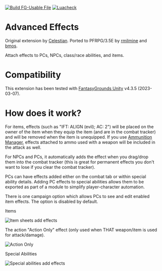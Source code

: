 [![Build FG-Usable File](https://github.com/FG-Unofficial-Developers-Guild/FG-PFRPG-Advanced-Effects/actions/workflows/create-ext.yml/badge.svg)](https://github.com/FG-Unofficial-Developers-Guild/FG-PFRPG-Advanced-Effects/actions/workflows/create-ext.yml) [![Luacheck](https://github.com/FG-Unofficial-Developers-Guild/FG-PFRPG-Advanced-Effects/actions/workflows/luacheck.yml/badge.svg)](https://github.com/FG-Unofficial-Developers-Guild/FG-PFRPG-Advanced-Effects/actions/workflows/luacheck.yml)

# Advanced Effects
Original extension by [Celestian](https://www.fantasygrounds.com/forums/member.php?54726-celestian). Ported to PFRPG/3.5E by [rmilmine](https://www.fantasygrounds.com/forums/member.php?215591-rmilmine) and [bmos](https://www.fantasygrounds.com/forums/member.php?194283-bmos).

Attach effects to PCs, NPCs, class/race abilities, and items.

# Compatibility
This extension has been tested with [FantasyGrounds Unity](https://www.fantasygrounds.com/home/FantasyGroundsUnity.php) v4.3.5 (2023-03-07).

# How does it work?
For items, effects (such as "IFT: ALIGN (evil); AC: 2") will be placed on the owner of the item when they equip the item (and are in the combat tracker) and will be removed when the item is unequipped.
If you use [Ammunition Manager](https://github.com/bmos/FG-Ammunition-Manager), effects attached to ammo used with a weapon will be included in the attack as well.

For NPCs and PCs, it automatically adds the effect when you drag/drop them into the combat tracker (this is great for permanent effects you don't want to lose if you clear the combat tracker).

PCs can have effects added either on the combat tab or within special ability details. Adding PC effects to special abilities allows them to be exported as part of a module to simplify player-character automation.

There is one campaign option which allows PCs to see and edit enabled item effects. The option is disabled by default.

Items

![Item sheets add effects](https://user-images.githubusercontent.com/1916835/175786580-f83bdf2f-4a26-4894-99f3-f8828bd45546.png)

The action "Action Only" effect (only used when THAT weapon/item is used for attack/damage).

![Action Only](https://i.imgur.com/QzwZaqx.png)

Special Abilities

![Special abilities add effects](https://user-images.githubusercontent.com/1916835/175786596-b181a9c1-6790-42d7-b314-339984c85181.png)


